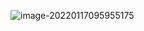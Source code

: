 ![image-20220117095955175](C:\Users\inui\AppData\Roaming\Typora\typora-user-images\image-20220117095955175.png)